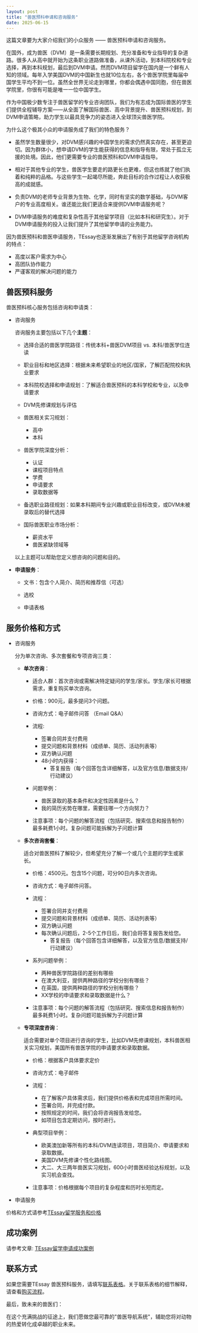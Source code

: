 ```yaml
---
layout: post
title: "兽医预科申请和咨询服务"
date: 2025-06-15
---
```


这篇文章要为大家介绍我们的小众服务 —— 兽医预科申请和咨询服务。

在国外，成为兽医（DVM）是一条需要长期规划、充分准备和专业指导的复杂道路。很多人从高中就开始为这条职业道路做准备，从课外活动，到本科院校和专业选择，再到本科规划，最后到DVM申请。然而DVM项目留学在国内是一个鲜有人知的领域。每年入学美国DVM的中国新生也就10位左右，各个兽医学院里每届中国学生平均不到一位。虽然全世界无论走到哪里，你都会偶遇中国同胞，但在兽医学院里，你很有可能是唯一一位中国学生。

作为中国极少数专注于兽医留学的专业咨询团队，我们为有志成为国际兽医的学生们提供全程辅导方案——从全面了解国际兽医、高中背景提升、兽医预科规划，到DVM申请策略，助力学生以最具竞争力的姿态进入全球顶尖兽医学院。


为什么这个极其小众的申请服务成了我们的特色服务？

+ 虽然学生数量很少，对DVM感兴趣的中国学生的需求仍然真实存在，甚至更迫切。因为群体小，想申请DVM的学生能获得的信息和指导有限，常处于孤立无援的处境。因此，他们更需要专业的兽医预科和DVM申请指导。
  
+ 相对于其他专业的学生，兽医学生要走的路更长也更难，但这也练就了他们执着和纯粹的品格。与这些学生一起竭尽所能，奔赴目标的合作过程让人收获极高的成就感。

+ 负责DVM的老师专业背景为生物、化学，同时有坚实的数学基础，与DVM客户的专业高度相关。谁还能比我们更适合来提供DVM申请服务呢？

+ DVM申请服务的难度和复杂性高于其他留学项目（比如本科和研究生）。对于DVM申请服务的投入让我们提升了其他留学申请的业务能力。

因为兽医预科和兽医申请服务，TEssay也逐渐发展出了有别于其他留学咨询机构的特点：

+ 高度以客户需求为中心
+ 高团队协作能力
+ 严谨客观的解决问题的能力


## 兽医预科服务 ##

兽医预科核心服务包括咨询和申请类：

+ 咨询服务
    
    咨询服务主要包括以下几个**主题**：
    
    + 选择合适的兽医学院路径：传统本科+兽医DVM项目 vs. 本科/兽医学位连读
      
    + 职业目标和地区选择：根据未来希望职业的地区/国家，了解匹配院校和执业要求
      
    + 本科院校选择和申请规划：了解适合兽医预科的本科学校和专业，以及申请要求
      
    + DVM先修课规划与评估
      
    + 兽医相关实习规划：
        + 高中
        + 本科
    
    + 兽医学院深度分析：
        + 认证
        + 课程项目特点
        + 学费
        + 申请要求
        + 录取数据等
    
    + 备选职业路径规划：如果本科期间专业兴趣或职业目标改变，或DVM未被录取后的替代选择
 
    + 国际兽医职业市场分析：
        + 薪资水平
        + 兽医紧缺领域等

    以上主题可以帮助您定义想咨询的问题和目的。

+ **申请服务**：
    
    + 文书：包含个人简介、简历和推荐信（可选）
    
    + 选校
    
    + 申请表格
 
## 服务价格和方式 ##

+ 咨询服务

  分为单次咨询、多次套餐和专项咨询三类：

  + **单次咨询**：

      + 适合人群：首次咨询或需解决特定疑问的学生/家长。学生/家长可根据需求，重复购买单次咨询。
      
      + 价格：900元，最多提问3个问题。
        
      + 咨询方式：电子邮件问答 （Email Q&A）
        
      + 流程:
        
        + 签署合同并支付费用
        + 提交问题和背景材料（成绩单、简历、活动列表等）
        + 双方确认问题
        + 48小时内获得：
            + 答复报告（每个回答包含详细解答，以及官方信息/数据支持/行动建议）

      + 问题举例：
          + 兽医录取的基本条件和决定性因素是什么？
          + 我的简历劣势在哪里，需要往哪一个方向努力？
          
      + 注意事项：每个问题的解答流程（包括研究、搜索信息和报告制作）最多耗费1小时。复杂问题可能拆解为子问题计算
      
       
  + **多次咨询套餐**：

    适合对兽医预科了解较少，但希望充分了解一个或几个主题的学生或家长。
    
    + 价格：4500元。包含15个问题，可分90日内多次咨询。

    + 咨询方式：电子邮件问答。
      
    + 流程：
        + 签署合同并支付费用
        + 提交问题和背景材料（成绩单、简历、活动列表等）
        + 双方确认问题
        + 每次确认问题后，2-5个工作日后，我们会将答复报告发给您。
            + 答复报告（每个回答包含详细解答，以及官方信息/数据支持/行动建议） 

    + 系列问题举例：
      + 两种兽医学院路径的差别有哪些
      + 在澳大利亚，提供两种路径的学校分别有哪些？
      + 在英国，提供两种路径的学校分别有哪些？
      + XX学校的申请要求和录取数据是什么？
          
    + 注意事项：每个问题的解答流程（包括研究、搜索信息和报告制作）最多耗费1小时。复杂问题可能拆解为子问题计算
     
  + **专项深度咨询**：

    适合需要对单个项目进行咨询的学生，比如DVM先修课规划，本科兽医相关实习规划，美国所有兽医学院的申请要求和录取数据。

    + 价格：根据客户具体要求定价
   
    + 咨询方式：电子邮件

    + 流程：
        + 在了解客户具体需求后，我们提供价格表和完成项目所需时间。
        + 签署合同，并完成付款。
        + 按照规定的时间，我们会将咨询报告发给您。
        + 如项目包含定期访问，按时进行。

    + 典型项目举例：
        + 欧美澳加新等所有的本科/DVM连读项目，项目简介、申请要求和录取数据。
        + 美国DVM先修课个性化路线图。
        + 大二、大三两年兽医实习规划，600小时兽医经验达标规划，以及实习机会查找。

    + 注意事项：价格根据每个项目的复杂程度和历时长短而定。

+ 申请服务

价格和方式请参考[TEssay留学服务和价格](https://tessay.org/blog/2024/04/02/faq)


## 成功案例 ##

请参考文章: [TEssay留学申请成功案例](https://tessay.org/blog/2024/05/27/successful-cases)

## 联系方式 ##

如果您需要TEssay 兽医预科服务，请填写[联系表格](https://tessay.org/parley/)。关于联系表格的细节解释，请查看[购买流程](https://tessay.org/blog/2024/04/10/contact-form)。

最后，致未来的兽医们：

在这个充满挑战的征途上，我们愿做您最可靠的"兽医导航系统"，辅助您将对动物的热爱转化成卓越的职业未来。
